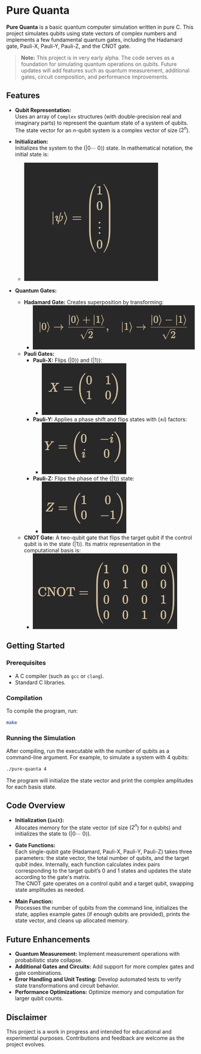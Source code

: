 # Pure Quanta

**Pure Quanta** is a basic quantum computer simulation written in pure C. This project simulates qubits using state vectors of complex numbers and implements a few fundamental quantum gates, including the Hadamard gate, Pauli-X, Pauli-Y, Pauli-Z, and the CNOT gate.

> **Note:** This project is in very early alpha. The code serves as a foundation for simulating quantum operations on qubits. Future updates will add features such as quantum measurement, additional gates, circuit composition, and performance improvements.

## Features

- **Qubit Representation:**  
  Uses an array of `Complex` structures (with double-precision real and imaginary parts) to represent the quantum state of a system of qubits. The state vector for an *n*-qubit system is a complex vector of size \($2^n$\).

- **Initialization:**  
  Initializes the system to the \($|0\cdots$ $0\rangle$\) state. In mathematical notation, the initial state is:
    - ![alt text](assets/init.png)

- **Quantum Gates:**  
  - **Hadamard Gate:** Creates superposition by transforming:
    - ![alt text](assets/hadamard_gate.png)
  - **Pauli Gates:**  
    - **Pauli-X:** Flips \($|0\rangle$\) and \($|1\rangle$\):
        - ![alt text](assets/pauli_x.png)
    - **Pauli-Y:** Applies a phase shift and flips states with \($\pm i$\) factors:
        - ![alt text](assets/pauli_y.png)
    - **Pauli-Z:** Flips the phase of the \($|1\rangle$\) state:
        - ![alt text](assets/pauli_z.png)
  - **CNOT Gate:** A two-qubit gate that flips the target qubit if the control qubit is in the state \($|1\rangle$\). Its matrix representation in the computational basis is:
    - ![alt text](assets/cnot.png)

## Getting Started

### Prerequisites

- A C compiler (such as `gcc` or `clang`).
- Standard C libraries.

### Compilation

To compile the program, run:

```bash
make
```

### Running the Simulation

After compiling, run the executable with the number of qubits as a command-line argument. For example, to simulate a system with 4 qubits:

```bash
./pure-quanta 4
```

The program will initialize the state vector and print the complex amplitudes for each basis state.

## Code Overview

- **Initialization (`init`):**  
  Allocates memory for the state vector (of size \($2^n$\) for *n* qubits) and initializes the state to \($|0\cdots$ $0\rangle$\).

- **Gate Functions:**  
  Each single-qubit gate (Hadamard, Pauli-X, Pauli-Y, Pauli-Z) takes three parameters: the state vector, the total number of qubits, and the target qubit index. Internally, each function calculates index pairs corresponding to the target qubit’s 0 and 1 states and updates the state according to the gate's matrix.  
  The CNOT gate operates on a control qubit and a target qubit, swapping state amplitudes as needed.

- **Main Function:**  
  Processes the number of qubits from the command line, initializes the state, applies example gates (if enough qubits are provided), prints the state vector, and cleans up allocated memory.

## Future Enhancements

- **Quantum Measurement:** Implement measurement operations with probabilistic state collapse.
- **Additional Gates and Circuits:** Add support for more complex gates and gate combinations.
- **Error Handling and Unit Testing:** Develop automated tests to verify state transformations and circuit behavior.
- **Performance Optimizations:** Optimize memory and computation for larger qubit counts.

## Disclaimer

This project is a work in progress and intended for educational and experimental purposes. Contributions and feedback are welcome as the project evolves.